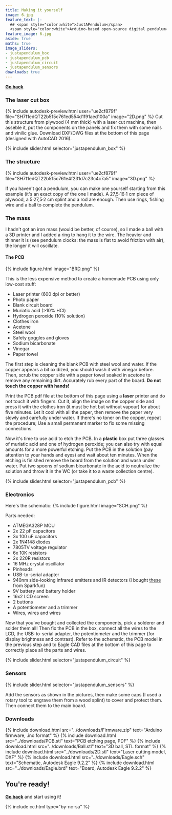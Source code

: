 ```yaml
---
title: Making it yourself
image: 6.jpg
feature_text: |-
  ## <span style="color:white">JustAPendulum</span>
  <span style="color:white">Arduino-based open-source digital pendulum</span>
feature_image: 6.jpg
aside: true
maths: true
image_sliders:
- justapendulum_box
- justapendulum_pcb
- justapendulum_circuit
- justapendulum_sensors
downloads: true
---
```


**[Go back](..)**

### The laser cut box

{% include autodesk-preview.html user="ue2cf879f" file="SH7f1edQT22b515c761ed554d1f91aed100a" image="2D.png" %}
Cut this structure from plywood (4 mm thick) with a laser cut machine, then asseble it, put the components on the panels and fix them with some nails and vinilic glue. Download DXF/DWG files at the bottom of this page (designed with AutoCAD 2016).

{% include slider.html selector="justapendulum_box" %}

### The structure

{% include autodesk-preview.html user="ue2cf879f" file="SH7f1edQT22b515c761e4f231d7c23c4c7a5" image="3D.png"  %}

If you haven't got a pendulum, you can make one yourself starting from this example (it's an exact copy of the one I made). A 27,5·16·1 cm piece of plywood, a 5·27,5·2 cm splint and a rod are enough. Then use rings, fishing wire and a ball to complete the pendulum.

### The mass

I hadn't got an iron mass (would be better, of course), so I made a ball with a 3D printer and I added a ring to hang it to the wire. The heavier and thinner it is (see pendulum clocks: the mass is flat to avoid friction with air), the longer it will oscillate.

#### The PCB

{% include figure.html image="BRD.png" %}

This is the less expensive method to create a homemade PCB using only low-cost stuff:
- Laser printer (600 dpi or better)
- Photo paper
- Blank circuit board
- Muriatic acid (>10% HCl)
- Hydrogen peroxide (10% solution)
- Clothes iron
- Acetone
- Steel wool
- Safety goggles and gloves
- Sodium bicarbonate
- Vinegar
- Paper towel

The first step is cleaning the blank PCB with steel wool and water. If the copper appears a bit oxidized, you should wash it with vinegar before. Then, scrub the copper side with a paper towel soaked in acetone to remove any remaining dirt. Accurately rub every part of the board. **Do not touch the copper with hands!**

Print the PCB.pdf file at the bottom of this page using a **laser** printer and do not touch it with fingers. Cut it, align the image on the copper side and press it with the clothes iron (it must be hot but without vapour) for about five minutes. Let it cool with all the paper, then remove the paper very slowly and carefully under water. If there's no toner on the copper, repeat the procedure; Use a small permanent marker to fix some missing connections.

Now it's time to use acid to etch the PCB. In a **plastic** box put three glasses of muriatic acid and one of hydrogen peroxide; you can also try with equal amounts for a more powerful etching. Put the PCB in the solution (pay attention to your hands and eyes) and wait about ten minutes. When the etching is finished remove the board from the solution and wash under water. Put two spoons of sodium bicarbonate in the acid to neutralize the solution and throw it in the WC (or take it to a waste collection centre).

{% include slider.html selector="justapendulum_pcb" %}

### Electronics

Here's the schematic:
{% include figure.html image="SCH.png" %}

Parts needed:
- ATMEGA328P MCU
- 2x 22 pF capacitors
- 3x 100 uF capacitors
- 2x 1N4148 diodes
- 7805TV voltage regulator
- 6x 10K resistors
- 2x 220R resistors
- 16 MHz crystal oscillator
- Pinheads
- USB-to-serial adapter
- 940nm side-looking infrared emitters and IR detectors (I bought [these](https://www.sparkfun.com/products/241) from Sparkfun)
- 9V battery and battery holder
- 16x2 LCD screen
- 2 buttons
- A potentiometer and a trimmer
- Wires, wires and wires

Now that you've bought and collected the components, pick a solderer and solder them all! Then fix the PCB in the box, connect all the wires to the LCD, the USB-to-serial adapter, the potentiometer and the trimmer (for display brightness and contrast). Refer to the schematic, the PCB model in the previous step and to Eagle CAD files at the bottom of this page to correctly place all the parts and wires.

{% include slider.html selector="justapendulum_circuit" %}

### Sensors

{% include slider.html selector="justapendulum_sensors" %}

Add the sensors as shown in the pictures, then make some caps (I used a rotary tool to engrave them from a wood splint) to cover and protect them. Then connect them to the main board.

### Downloads

{% include download.html src="../downloads/Firmware.zip" text="Arduino firmware, .ino format" %}
{% include download.html src="../downloads/PCB.stl" text="PCB etching page, PDF" %}
{% include download.html src="../downloads/Ball.stl" text="3D ball, STL format" %}
{% include download.html src="../downloads/2D.stl" text="Laser cutting model, DXF" %}
{% include download.html src="../downloads/Eagle.sch" text="Schematic, Autodesk Eagle 9.2.2" %}
{% include download.html src="../downloads/Eagle.brd" text="Board, Autodesk Eagle 9.2.2" %}

## You're ready!
**[Go back](..)** and start using it!

{% include cc.html type="by-nc-sa" %}